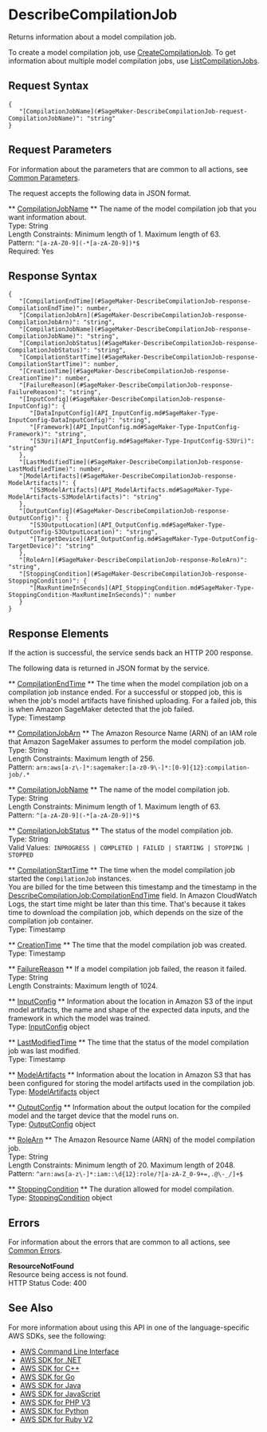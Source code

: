# DescribeCompilationJob<a name="API_DescribeCompilationJob"></a>

Returns information about a model compilation job\.

To create a model compilation job, use [CreateCompilationJob](API_CreateCompilationJob.md)\. To get information about multiple model compilation jobs, use [ListCompilationJobs](API_ListCompilationJobs.md)\.

## Request Syntax<a name="API_DescribeCompilationJob_RequestSyntax"></a>

```
{
   "[CompilationJobName](#SageMaker-DescribeCompilationJob-request-CompilationJobName)": "string"
}
```

## Request Parameters<a name="API_DescribeCompilationJob_RequestParameters"></a>

For information about the parameters that are common to all actions, see [Common Parameters](CommonParameters.md)\.

The request accepts the following data in JSON format\.

 ** [CompilationJobName](#API_DescribeCompilationJob_RequestSyntax) **   <a name="SageMaker-DescribeCompilationJob-request-CompilationJobName"></a>
The name of the model compilation job that you want information about\.  
Type: String  
Length Constraints: Minimum length of 1\. Maximum length of 63\.  
Pattern: `^[a-zA-Z0-9](-*[a-zA-Z0-9])*$`   
Required: Yes

## Response Syntax<a name="API_DescribeCompilationJob_ResponseSyntax"></a>

```
{
   "[CompilationEndTime](#SageMaker-DescribeCompilationJob-response-CompilationEndTime)": number,
   "[CompilationJobArn](#SageMaker-DescribeCompilationJob-response-CompilationJobArn)": "string",
   "[CompilationJobName](#SageMaker-DescribeCompilationJob-response-CompilationJobName)": "string",
   "[CompilationJobStatus](#SageMaker-DescribeCompilationJob-response-CompilationJobStatus)": "string",
   "[CompilationStartTime](#SageMaker-DescribeCompilationJob-response-CompilationStartTime)": number,
   "[CreationTime](#SageMaker-DescribeCompilationJob-response-CreationTime)": number,
   "[FailureReason](#SageMaker-DescribeCompilationJob-response-FailureReason)": "string",
   "[InputConfig](#SageMaker-DescribeCompilationJob-response-InputConfig)": { 
      "[DataInputConfig](API_InputConfig.md#SageMaker-Type-InputConfig-DataInputConfig)": "string",
      "[Framework](API_InputConfig.md#SageMaker-Type-InputConfig-Framework)": "string",
      "[S3Uri](API_InputConfig.md#SageMaker-Type-InputConfig-S3Uri)": "string"
   },
   "[LastModifiedTime](#SageMaker-DescribeCompilationJob-response-LastModifiedTime)": number,
   "[ModelArtifacts](#SageMaker-DescribeCompilationJob-response-ModelArtifacts)": { 
      "[S3ModelArtifacts](API_ModelArtifacts.md#SageMaker-Type-ModelArtifacts-S3ModelArtifacts)": "string"
   },
   "[OutputConfig](#SageMaker-DescribeCompilationJob-response-OutputConfig)": { 
      "[S3OutputLocation](API_OutputConfig.md#SageMaker-Type-OutputConfig-S3OutputLocation)": "string",
      "[TargetDevice](API_OutputConfig.md#SageMaker-Type-OutputConfig-TargetDevice)": "string"
   },
   "[RoleArn](#SageMaker-DescribeCompilationJob-response-RoleArn)": "string",
   "[StoppingCondition](#SageMaker-DescribeCompilationJob-response-StoppingCondition)": { 
      "[MaxRuntimeInSeconds](API_StoppingCondition.md#SageMaker-Type-StoppingCondition-MaxRuntimeInSeconds)": number
   }
}
```

## Response Elements<a name="API_DescribeCompilationJob_ResponseElements"></a>

If the action is successful, the service sends back an HTTP 200 response\.

The following data is returned in JSON format by the service\.

 ** [CompilationEndTime](#API_DescribeCompilationJob_ResponseSyntax) **   <a name="SageMaker-DescribeCompilationJob-response-CompilationEndTime"></a>
The time when the model compilation job on a compilation job instance ended\. For a successful or stopped job, this is when the job's model artifacts have finished uploading\. For a failed job, this is when Amazon SageMaker detected that the job failed\.   
Type: Timestamp

 ** [CompilationJobArn](#API_DescribeCompilationJob_ResponseSyntax) **   <a name="SageMaker-DescribeCompilationJob-response-CompilationJobArn"></a>
The Amazon Resource Name \(ARN\) of an IAM role that Amazon SageMaker assumes to perform the model compilation job\.  
Type: String  
Length Constraints: Maximum length of 256\.  
Pattern: `arn:aws[a-z\-]*:sagemaker:[a-z0-9\-]*:[0-9]{12}:compilation-job/.*` 

 ** [CompilationJobName](#API_DescribeCompilationJob_ResponseSyntax) **   <a name="SageMaker-DescribeCompilationJob-response-CompilationJobName"></a>
The name of the model compilation job\.  
Type: String  
Length Constraints: Minimum length of 1\. Maximum length of 63\.  
Pattern: `^[a-zA-Z0-9](-*[a-zA-Z0-9])*$` 

 ** [CompilationJobStatus](#API_DescribeCompilationJob_ResponseSyntax) **   <a name="SageMaker-DescribeCompilationJob-response-CompilationJobStatus"></a>
The status of the model compilation job\.  
Type: String  
Valid Values:` INPROGRESS | COMPLETED | FAILED | STARTING | STOPPING | STOPPED` 

 ** [CompilationStartTime](#API_DescribeCompilationJob_ResponseSyntax) **   <a name="SageMaker-DescribeCompilationJob-response-CompilationStartTime"></a>
The time when the model compilation job started the `CompilationJob` instances\.   
You are billed for the time between this timestamp and the timestamp in the [DescribeCompilationJob:CompilationEndTime](#SageMaker-DescribeCompilationJob-response-CompilationEndTime) field\. In Amazon CloudWatch Logs, the start time might be later than this time\. That's because it takes time to download the compilation job, which depends on the size of the compilation job container\.   
Type: Timestamp

 ** [CreationTime](#API_DescribeCompilationJob_ResponseSyntax) **   <a name="SageMaker-DescribeCompilationJob-response-CreationTime"></a>
The time that the model compilation job was created\.  
Type: Timestamp

 ** [FailureReason](#API_DescribeCompilationJob_ResponseSyntax) **   <a name="SageMaker-DescribeCompilationJob-response-FailureReason"></a>
If a model compilation job failed, the reason it failed\.   
Type: String  
Length Constraints: Maximum length of 1024\.

 ** [InputConfig](#API_DescribeCompilationJob_ResponseSyntax) **   <a name="SageMaker-DescribeCompilationJob-response-InputConfig"></a>
Information about the location in Amazon S3 of the input model artifacts, the name and shape of the expected data inputs, and the framework in which the model was trained\.  
Type: [InputConfig](API_InputConfig.md) object

 ** [LastModifiedTime](#API_DescribeCompilationJob_ResponseSyntax) **   <a name="SageMaker-DescribeCompilationJob-response-LastModifiedTime"></a>
The time that the status of the model compilation job was last modified\.  
Type: Timestamp

 ** [ModelArtifacts](#API_DescribeCompilationJob_ResponseSyntax) **   <a name="SageMaker-DescribeCompilationJob-response-ModelArtifacts"></a>
Information about the location in Amazon S3 that has been configured for storing the model artifacts used in the compilation job\.  
Type: [ModelArtifacts](API_ModelArtifacts.md) object

 ** [OutputConfig](#API_DescribeCompilationJob_ResponseSyntax) **   <a name="SageMaker-DescribeCompilationJob-response-OutputConfig"></a>
Information about the output location for the compiled model and the target device that the model runs on\.  
Type: [OutputConfig](API_OutputConfig.md) object

 ** [RoleArn](#API_DescribeCompilationJob_ResponseSyntax) **   <a name="SageMaker-DescribeCompilationJob-response-RoleArn"></a>
The Amazon Resource Name \(ARN\) of the model compilation job\.  
Type: String  
Length Constraints: Minimum length of 20\. Maximum length of 2048\.  
Pattern: `^arn:aws[a-z\-]*:iam::\d{12}:role/?[a-zA-Z_0-9+=,.@\-_/]+$` 

 ** [StoppingCondition](#API_DescribeCompilationJob_ResponseSyntax) **   <a name="SageMaker-DescribeCompilationJob-response-StoppingCondition"></a>
The duration allowed for model compilation\.  
Type: [StoppingCondition](API_StoppingCondition.md) object

## Errors<a name="API_DescribeCompilationJob_Errors"></a>

For information about the errors that are common to all actions, see [Common Errors](CommonErrors.md)\.

 **ResourceNotFound**   
Resource being access is not found\.  
HTTP Status Code: 400

## See Also<a name="API_DescribeCompilationJob_SeeAlso"></a>

For more information about using this API in one of the language\-specific AWS SDKs, see the following:
+  [AWS Command Line Interface](https://docs.aws.amazon.com/goto/aws-cli/sagemaker-2017-07-24/DescribeCompilationJob) 
+  [AWS SDK for \.NET](https://docs.aws.amazon.com/goto/DotNetSDKV3/sagemaker-2017-07-24/DescribeCompilationJob) 
+  [AWS SDK for C\+\+](https://docs.aws.amazon.com/goto/SdkForCpp/sagemaker-2017-07-24/DescribeCompilationJob) 
+  [AWS SDK for Go](https://docs.aws.amazon.com/goto/SdkForGoV1/sagemaker-2017-07-24/DescribeCompilationJob) 
+  [AWS SDK for Java](https://docs.aws.amazon.com/goto/SdkForJava/sagemaker-2017-07-24/DescribeCompilationJob) 
+  [AWS SDK for JavaScript](https://docs.aws.amazon.com/goto/AWSJavaScriptSDK/sagemaker-2017-07-24/DescribeCompilationJob) 
+  [AWS SDK for PHP V3](https://docs.aws.amazon.com/goto/SdkForPHPV3/sagemaker-2017-07-24/DescribeCompilationJob) 
+  [AWS SDK for Python](https://docs.aws.amazon.com/goto/boto3/sagemaker-2017-07-24/DescribeCompilationJob) 
+  [AWS SDK for Ruby V2](https://docs.aws.amazon.com/goto/SdkForRubyV2/sagemaker-2017-07-24/DescribeCompilationJob) 